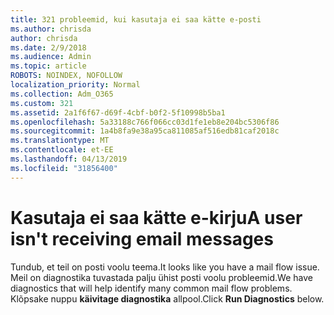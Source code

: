 ```yaml
---
title: 321 probleemid, kui kasutaja ei saa kätte e-posti
ms.author: chrisda
author: chrisda
ms.date: 2/9/2018
ms.audience: Admin
ms.topic: article
ROBOTS: NOINDEX, NOFOLLOW
localization_priority: Normal
ms.collection: Adm_O365
ms.custom: 321
ms.assetid: 2a1f6f67-d69f-4cbf-b0f2-5f10998b5ba1
ms.openlocfilehash: 5a33188c766f066cc03d1fe1eb8e204bc5306f86
ms.sourcegitcommit: 1a4b8fa9e38a95ca811085af516edb81caf2018c
ms.translationtype: MT
ms.contentlocale: et-EE
ms.lasthandoff: 04/13/2019
ms.locfileid: "31856400"
---
```

# <a name="a-user-isnt-receiving-email-messages"></a><span data-ttu-id="aa204-102">Kasutaja ei saa kätte e-kirju</span><span class="sxs-lookup"><span data-stu-id="aa204-102">A user isn't receiving email messages</span></span>

<span data-ttu-id="aa204-103">Tundub, et teil on posti voolu teema.</span><span class="sxs-lookup"><span data-stu-id="aa204-103">It looks like you have a mail flow issue.</span></span> <span data-ttu-id="aa204-104">Meil on diagnostika tuvastada palju ühist posti voolu probleemid.</span><span class="sxs-lookup"><span data-stu-id="aa204-104">We have diagnostics that will help identify many common mail flow problems.</span></span> <span data-ttu-id="aa204-105">Klõpsake nuppu **käivitage diagnostika** allpool.</span><span class="sxs-lookup"><span data-stu-id="aa204-105">Click **Run Diagnostics** below.</span></span>
 